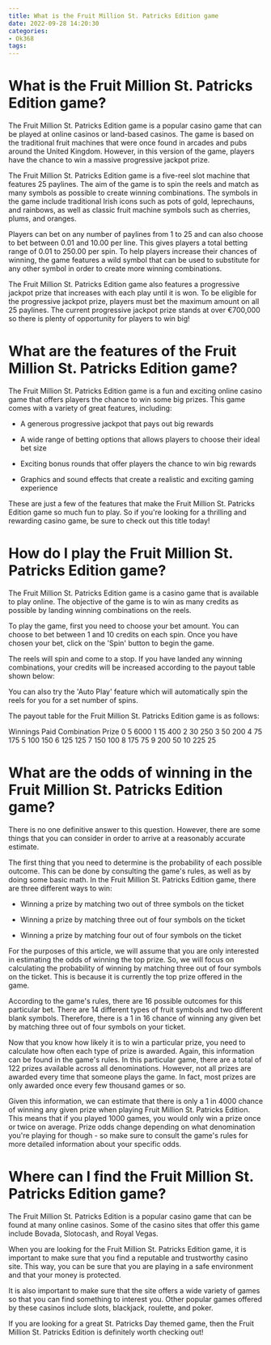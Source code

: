 ```yaml
---
title: What is the Fruit Million St. Patricks Edition game
date: 2022-09-28 14:20:30
categories:
- Ok368
tags:
---
```



#  What is the Fruit Million St. Patricks Edition game?

The Fruit Million St. Patricks Edition game is a popular casino game that can be played at online casinos or land-based casinos. The game is based on the traditional fruit machines that were once found in arcades and pubs around the United Kingdom. However, in this version of the game, players have the chance to win a massive progressive jackpot prize.

The Fruit Million St. Patricks Edition game is a five-reel slot machine that features 25 paylines. The aim of the game is to spin the reels and match as many symbols as possible to create winning combinations. The symbols in the game include traditional Irish icons such as pots of gold, leprechauns, and rainbows, as well as classic fruit machine symbols such as cherries, plums, and oranges.

Players can bet on any number of paylines from 1 to 25 and can also choose to bet between 0.01 and 10.00 per line. This gives players a total betting range of 0.01 to 250.00 per spin. To help players increase their chances of winning, the game features a wild symbol that can be used to substitute for any other symbol in order to create more winning combinations.

The Fruit Million St. Patricks Edition game also features a progressive jackpot prize that increases with each play until it is won. To be eligible for the progressive jackpot prize, players must bet the maximum amount on all 25 paylines. The current progressive jackpot prize stands at over €700,000 so there is plenty of opportunity for players to win big!

#  What are the features of the Fruit Million St. Patricks Edition game?

The Fruit Million St. Patricks Edition game is a fun and exciting online casino game that offers players the chance to win some big prizes. This game comes with a variety of great features, including:

* A generous progressive jackpot that pays out big rewards

* A wide range of betting options that allows players to choose their ideal bet size

* Exciting bonus rounds that offer players the chance to win big rewards

* Graphics and sound effects that create a realistic and exciting gaming experience

These are just a few of the features that make the Fruit Million St. Patricks Edition game so much fun to play. So if you're looking for a thrilling and rewarding casino game, be sure to check out this title today!

#  How do I play the Fruit Million St. Patricks Edition game?

The Fruit Million St. Patricks Edition game is a casino game that is available to play online. The objective of the game is to win as many credits as possible by landing winning combinations on the reels.

To play the game, first you need to choose your bet amount. You can choose to bet between 1 and 10 credits on each spin. Once you have chosen your bet, click on the 'Spin' button to begin the game.

The reels will spin and come to a stop. If you have landed any winning combinations, your credits will be increased according to the payout table shown below:

You can also try the 'Auto Play' feature which will automatically spin the reels for you for a set number of spins.

The payout table for the Fruit Million St. Patricks Edition game is as follows:


Winnings Paid Combination Prize 0 5 6000 1 15 400 2 30 250 3 50 200 4 75 175 5 100 150 6 125 125 7 150 100 8 175 75 9 200 50 10 225 25

#  What are the odds of winning in the Fruit Million St. Patricks Edition game?

There is no one definitive answer to this question. However, there are some things that you can consider in order to arrive at a reasonably accurate estimate.

The first thing that you need to determine is the probability of each possible outcome. This can be done by consulting the game's rules, as well as by doing some basic math. In the Fruit Million St. Patricks Edition game, there are three different ways to win:

- Winning a prize by matching two out of three symbols on the ticket

- Winning a prize by matching three out of four symbols on the ticket

- Winning a prize by matching four out of four symbols on the ticket

For the purposes of this article, we will assume that you are only interested in estimating the odds of winning the top prize. So, we will focus on calculating the probability of winning by matching three out of four symbols on the ticket. This is because it is currently the top prize offered in the game.

According to the game's rules, there are 16 possible outcomes for this particular bet. There are 14 different types of fruit symbols and two different blank symbols. Therefore, there is a 1 in 16 chance of winning any given bet by matching three out of four symbols on your ticket.

Now that you know how likely it is to win a particular prize, you need to calculate how often each type of prize is awarded. Again, this information can be found in the game's rules. In this particular game, there are a total of 122 prizes available across all denominations. However, not all prizes are awarded every time that someone plays the game. In fact, most prizes are only awarded once every few thousand games or so.

Given this information, we can estimate that there is only a 1 in 4000 chance of winning any given prize when playing Fruit Million St. Patricks Edition. This means that if you played 1000 games, you would only win a prize once or twice on average. Prize odds change depending on what denomination you're playing for though - so make sure to consult the game's rules for more detailed information about your specific odds.

#  Where can I find the Fruit Million St. Patricks Edition game?

The Fruit Million St. Patricks Edition is a popular casino game that can be found at many online casinos. Some of the casino sites that offer this game include Bovada, Slotocash, and Royal Vegas.

When you are looking for the Fruit Million St. Patricks Edition game, it is important to make sure that you find a reputable and trustworthy casino site. This way, you can be sure that you are playing in a safe environment and that your money is protected.

It is also important to make sure that the site offers a wide variety of games so that you can find something to interest you. Other popular games offered by these casinos include slots, blackjack, roulette, and poker.

If you are looking for a great St. Patricks Day themed game, then the Fruit Million St. Patricks Edition is definitely worth checking out!